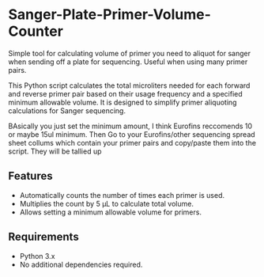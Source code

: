 # Sanger-Plate-Primer-Volume-Counter
Simple tool for calculating volume of primer you need to aliquot for sanger when sending off a plate for sequencing. Useful when using many primer pairs.   

This Python script calculates the total microliters needed for each forward and reverse primer pair based on their usage frequency and a specified minimum allowable volume. It is designed to simplify primer aliquoting calculations for Sanger sequencing.

BAsically you just set the minimum amount, I think Eurofins reccomends 10 or maybe 15ul minimum. Then Go to your Eurofins/other sequencing spread sheet collums which contain your primer pairs and copy/paste them into the script. They will be tallied up


## Features
- Automatically counts the number of times each primer is used.
- Multiplies the count by 5 µL to calculate total volume.
- Allows setting a minimum allowable volume for primers.

## Requirements
- Python 3.x
- No additional dependencies required.

